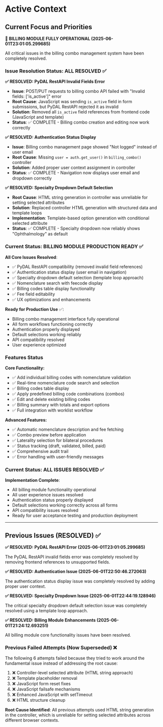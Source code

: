 # Active Context

## Current Focus and Priorities

**🎉 BILLING MODULE FULLY OPERATIONAL (2025-06-01T23:01:05.299685)**

All critical issues in the billing combo management system have been completely resolved.

### Issue Resolution Status: ALL RESOLVED ✅

**✅ RESOLVED: PyDAL RestAPI Invalid Fields Error**

- **Issue**: POST/PUT requests to billing combo API failed with "Invalid fields: ['is_active']" error
- **Root Cause**: JavaScript was sending `is_active` field in form submissions, but PyDAL RestAPI rejected it as invalid
- **Solution**: Removed all `is_active` field references from frontend code (JavaScript and template)
- **Status**: ✅ COMPLETE - Billing combo creation and editing now work correctly

**✅ RESOLVED: Authentication Status Display**

- **Issue**: Billing combo management page showed "Not logged" instead of user email
- **Root Cause**: Missing `user = auth.get_user()` in `billing_combo()` controller
- **Solution**: Added proper user context assignment in controller
- **Status**: ✅ COMPLETE - Navigation now displays user email and dropdown correctly

**✅ RESOLVED: Specialty Dropdown Default Selection**

- **Root Cause**: HTML string generation in controller was unreliable for setting selected attributes
- **Solution**: Replaced controller HTML generation with structured data and template loops
- **Implementation**: Template-based option generation with conditional selected attribute
- **Status**: ✅ COMPLETE - Specialty dropdown now reliably shows "Ophthalmology" as default

### Current Status: BILLING MODULE PRODUCTION READY ✅

**All Core Issues Resolved**:

- ✅ PyDAL RestAPI compatibility (removed invalid field references)
- ✅ Authentication status display (user email in navigation)
- ✅ Specialty dropdown default selection (template loop approach)
- ✅ Nomenclature search with feecode display
- ✅ Billing codes table display functionality
- ✅ Fee field editability
- ✅ UX optimizations and enhancements

**Ready for Production Use** ✅:

- Billing combo management interface fully operational
- All form workflows functioning correctly
- Authentication properly displayed
- Default selections working reliably
- API compatibility resolved
- User experience optimized

### Features Status

**Core Functionality:**

- ✅ Add individual billing codes with nomenclature validation
- ✅ Real-time nomenclature code search and selection
- ✅ Billing codes table display
- ✅ Apply predefined billing code combinations (combos)
- ✅ Edit and delete existing billing codes
- ✅ Billing summary with totals and export options
- ✅ Full integration with worklist workflow

**Advanced Features:**

- ✅ Automatic nomenclature description and fee fetching
- ✅ Combo preview before application
- ✅ Laterality selection for bilateral procedures
- ✅ Status tracking (draft, validated, billed, paid)
- ✅ Comprehensive audit trail
- ✅ Error handling with user-friendly messages

### Current Status: ALL ISSUES RESOLVED ✅

**Implementation Complete**:

- All billing module functionality operational
- All user experience issues resolved
- Authentication status properly displayed
- Default selections working correctly across all forms
- API compatibility issues resolved
- Ready for user acceptance testing and production deployment

---

## Previous Issues (RESOLVED) ✅

**✅ RESOLVED: PyDAL RestAPI Error (2025-06-01T23:01:05.299685)**

The PyDAL RestAPI invalid fields error was completely resolved by removing frontend references to unsupported fields.

**✅ RESOLVED: Authentication Issue (2025-06-01T22:50:46.272063)**

The authentication status display issue was completely resolved by adding proper user context.

**✅ RESOLVED: Specialty Dropdown Issue (2025-06-01T22:44:19.128946)**

The critical specialty dropdown default selection issue was completely resolved using a template loop approach.

**✅ RESOLVED: Billing Module Enhancements (2025-06-01T21:24:12.693251)**

All billing module core functionality issues have been resolved.

### Previous Failed Attempts (Now Superseded) ❌

The following 6 attempts failed because they tried to work around the fundamental issue instead of addressing the root cause:

1. ❌ Controller-level selected attribute (HTML string approach)
2. ❌ Template placeholder removal
3. ❌ JavaScript form reset fixes
4. ❌ JavaScript failsafe mechanisms
5. ❌ Enhanced JavaScript with setTimeout
6. ❌ HTML structure cleanup

**Root Cause Identified**: All previous attempts used HTML string generation in the controller, which is unreliable for setting selected attributes across different browser contexts.
